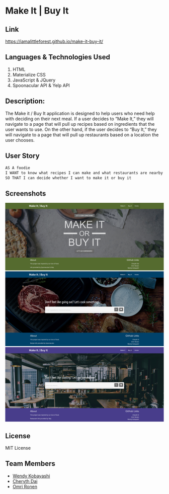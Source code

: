 # Make It | Buy It

## Link
https://iamalittleforest.github.io/make-it-buy-it/

## Languages & Technologies Used
1. HTML
2. Materialize CSS
3. JavaScript & JQuery
4. Spoonacular API & Yelp API

## Description:

The Make it / Buy It application is designed to help users who need help with deciding on their next meal. If a user decides to “Make It,” they will navigate to a page that will pull up recipes based on ingredients that the user wants to use. On the other hand, if the user decides to “Buy It,” they will navigate to a page that will pull up restaurants based on a location the user chooses.

## User Story
```
AS A foodie
I WANT to know what recipes I can make and what restaurants are nearby
SO THAT I can decide whether I want to make it or buy it
```

## Screenshots
<img src="assets/images/README-main.png" alt="Main Page">
<img src="assets/images/README-make-it.png" alt="Make It">
<img src="assets/images/README-buy-it.png" alt="Buy It">

## License
MIT License

## Team Members 
- [Wendy Kobayashi](https://github.com/iamalittleforest)
- [Cheryth Dai](https://github.com/ChengyuD)
- [Omri Ronen](https://github.com/Omrironen4)
